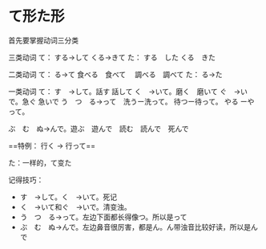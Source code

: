 
# て形た形
首先要掌握动词三分类

三类动词
て：
する->して
くる->きて
た：
する　した
くる　きた


二类动词
て：
る->て
食べる　食べて　
調べる　調べて
た：
る->た

一类动词
て：
す　->して。話す 話して
く　->いて。磨く　磨いて
ぐ　->いで。急ぐ   急いで
う　つ　る->って　洗うー洗って。 待つー待って。 やる ーやって。

ぶ　む　ぬ->んで。遊ぶ　遊んで　読む　読んで　死んで

==特例： 行く -> 行って==

た：一样的，て变た


记得技巧：
- す　->して。く　->いて。死记
- く　->いて和ぐ　->いで。清变浊。
- う　つ　る->って。左边下面都长得像つ。所以是って
- ぶ　む　ぬ->んで。左边鼻音很厉害，都是ん。ん带浊音比较好读，所以是んで

# 
